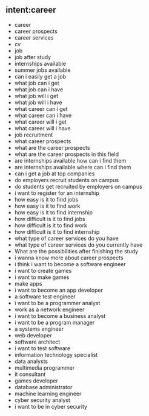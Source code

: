 ## intent:career
- career
- career prospects
- career services
- cv
- job
- job after study
- internships available
- summer jobs available
- can i easily get a job
- what job can i get
- what job can i have
- what job will i get
- what job will i have
- what career can i get
- what career can i have
- what career will i get
- what career will i have
- job recruitment
- what career prospects
- what are the career prospects
- what are the career prospects in this field
- are internships available how can i find them
- are internships available where can i find them
- can i get a job at top companies
- do employers recruit students on campus
- do students get recruited by employers on campus
- i want to register for an internship
- how easy is it to find jobs
- how easy is it to find work
- how easy is it to find internship
- how difficult is it to find jobs
- how difficult is it to find work
- how difficult is it to find internship
- what type of career services do you have
- what type of career services do you currently have
- What are the possibilities after finishing the study
- i wanna know more about career prospects
- i think i want to become a software engineer
- i want to create games
- i want to make games
- make apps
- i want to become an app developer
- a software test engineer
- i want to be a programmer analyst
- work as a network engineer
- i want to become a business analyst
- i want to be a program manager
- a systems engineer
- web developer
- software architect
- i want to test software
- information technology specialist
- data analysts
- multimedia programmer
- it consultant
- games developer
- database administrator
- machine learning engineer
- cyber security analyst
- i want to be in cyber security

